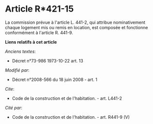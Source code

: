 # Article R*421-15

La commission prévue à l'article L. 441-2, qui attribue nominativement chaque logement mis ou remis en location, est composée
et fonctionne conformément à l'article R. 441-9.

**Liens relatifs à cet article**

_Anciens textes_:

  - Décret n°73-986 1973-10-22 art. 13

_Modifié par_:

  - Décret n°2008-566 du 18 juin 2008 - art. 1

_Cite_:

  - Code de la construction et de l'habitation. - art. L441-2

_Cité par_:

  - Code de la construction et de l'habitation. - art. R441-9 (V)
